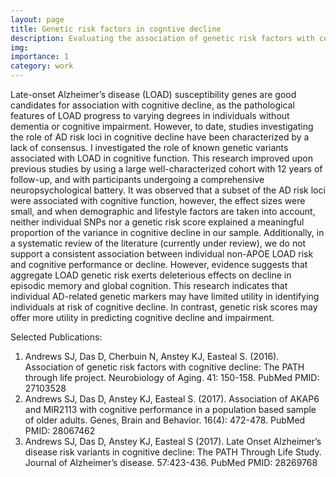 ```yaml
---
layout: page
title: Genetic risk factors in cogntive decline
description: Evaluating the association of genetic risk factors with cognitive decline
img: 
importance: 1
category: work
---
```


Late-onset Alzheimer’s disease (LOAD) susceptibility genes are good candidates for association with cognitive decline, as the pathological features of LOAD progress to varying degrees in individuals without dementia or cognitive impairment. However, to date, studies investigating the role of AD risk loci in cognitive decline have been characterized by a lack of consensus. I investigated the role of known genetic variants associated with LOAD in cognitive function. This research improved upon previous studies by using a large well-characterized cohort with 12 years of follow-up, and with participants undergoing a comprehensive neuropsychological battery. It was observed that a subset of the AD risk loci were associated with cognitive function, however, the effect sizes were small, and when demographic and lifestyle factors are taken into account, neither individual SNPs nor a genetic risk score explained a meaningful proportion of the variance in cognitive decline in our sample. Additionally, in a systematic review of the literature (currently under review), we do not support a consistent association between individual non-APOE LOAD risk and cognitive performance or decline. However, evidence suggests that aggregate LOAD genetic risk exerts deleterious effects on decline in episodic memory and global cognition. This research indicates that individual AD-related genetic markers may have limited utility in identifying individuals at risk of cognitive decline. In contrast, genetic risk scores may offer more utility in predicting cognitive decline and impairment.

Selected Publications: 
1.	Andrews SJ, Das D, Cherbuin N, Anstey KJ, Easteal S. (2016). Association of genetic risk factors with cognitive decline: The PATH through life project. Neurobiology of Aging. 41: 150-158. PubMed PMID: 27103528
2.	Andrews SJ, Das D, Anstey KJ, Easteal S. (2017). Association of AKAP6 and MIR2113 with cognitive performance in a population based sample of older adults. Genes, Brain and Behavior. 16(4): 472-478.
PubMed PMID: 28067462
3.	Andrews SJ, Das D, Anstey KJ, Easteal S (2017). Late Onset Alzheimer’s disease risk variants in cognitive decline: The PATH Through Life Study. Journal of Alzheimer’s disease. 57:423-436. PubMed PMID: 28269768
